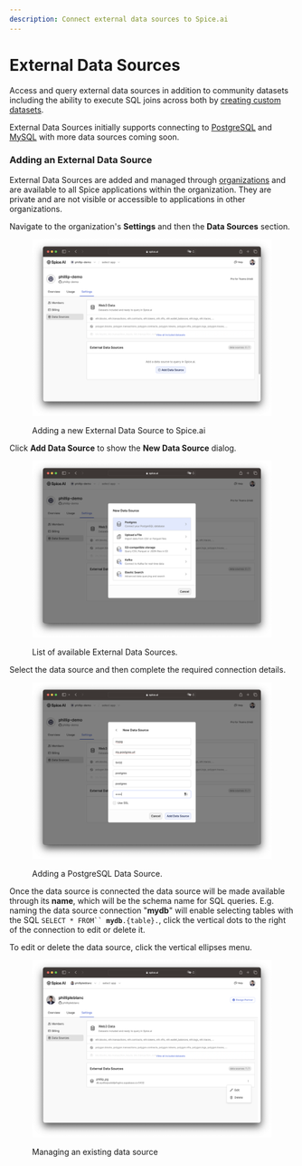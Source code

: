 ```yaml
---
description: Connect external data sources to Spice.ai
---
```


# External Data Sources

Access and query external data sources in addition to community datasets including the ability to execute SQL joins across both by [creating custom datasets](datasets-and-views.md).

External Data Sources initially supports connecting to [PostgreSQL](https://www.postgresql.org/) and [MySQL](https://www.mysql.com/) with more data sources coming soon.

### Adding an External Data Source

External Data Sources are added and managed through [organizations](../portal/organizations.md) and are available to all Spice applications within the organization. They are private and are not visible or accessible to applications in other organizations.

Navigate to the organization's **Settings** and then the **Data Sources** section.

<figure><img src="../.gitbook/assets/Screenshot 2023-10-26 at 12.38.12 AM.png" alt=""><figcaption><p>Adding a new External Data Source to Spice.ai</p></figcaption></figure>

Click **Add Data Source** to show the **New Data Source** dialog.

<figure><img src="../.gitbook/assets/Screenshot 2023-10-26 at 12.43.10 AM.png" alt=""><figcaption><p>List of available External Data Sources.</p></figcaption></figure>

Select the data source and then complete the required connection details.

<figure><img src="../.gitbook/assets/Screenshot 2023-10-26 at 4.55.03 PM.png" alt=""><figcaption><p>Adding a PostgreSQL Data Source.</p></figcaption></figure>

Once the data source is connected the data source will be made available through its **name**, which will be the schema name for SQL queries. E.g. naming the data source connection "**mydb**" will enable selecting tables with the SQL `SELECT * FROM`` `**`mydb`**`.{table}.`, click the vertical dots to the right of the connection to edit or delete it.

To edit or delete the data source, click the vertical ellipses menu.

<figure><img src="../.gitbook/assets/Screenshot 2023-10-26 at 4.59.58 PM.png" alt=""><figcaption><p>Managing an existing data source</p></figcaption></figure>

